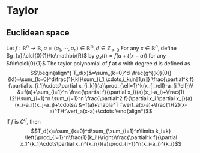 # Taylor
## Euclidean space
Let $f:\mathbb{R}^n\to\mathbb{R},a=(a_1,\cdots,a_n)\in\mathbb{R^n},d\in \mathbb{Z}_{>0}$
For any $x\in \mathbb{R}^{n}$, define $g_{x}:\clcl{0}{1}\to\mathbb{R}$ by $g_{x}(t)=f(a+t(x-a))$ for any $t\in\clcl{0}{1}$
The taylor polynomial of $f$ at $a$ with degree $d$ is defined as 
$$\begin{align*}
T_d(x)&=\sum_{k=0}^d \frac{g^{(k)}(0)}{k!}=\sum_{k=0}^d\frac{1}{k!}\sum_{i_1,\cdots,i_k\in⟦1,n⟧} \frac{\partial^k f}{\partial x_{i_1}\cdots\partial x_{i_k}}(a)\prod_{\ell=1}^k(x_{i_\ell}-a_{i_\ell})\\
	&=f(a)+\sum_{i=1}^n \frac{\partial f}{\partial x_i}(a)(x_i-a_i)+\frac{1}{2!}\sum_{i=1}^n \sum_{j=1}^n \frac{\partial^2 f}{\partial x_i \partial x_j}(a)(x_i-a_i)(x_j-a_j)+\cdots\\
	&=f(a)+\nabla^T f\vert_a(x-a)+\frac{1}{2}(x-a)^THf\vert_a(x-a)+\cdots
	\end{align*}$$
If $f$ is $C^{d}$, then $$T_d(x)=\sum_{k=0}^d\sum_{\sum_{i=1}^n\limits k_i=k} \left(\prod_{i=1}^n\frac{1}{k_i!}\right)\frac{\partial^k f}{\partial x_1^{k_1}\cdots\partial x_n^{k_n}}(a)\prod_{i=1}^n(x_i-a_i)^{k_i}$$